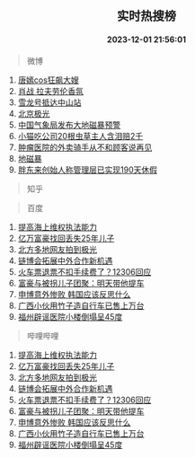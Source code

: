 <div align="center"><h2>实时热搜榜</h2><h4>2023-12-01 21:56:01</h4></div>

> 微博  

1. [唐嫣cos狂飙大嫂](https://s.weibo.com/weibo?q=%23%E5%94%90%E5%AB%A3cos%E7%8B%82%E9%A3%99%E5%A4%A7%E5%AB%82%23&t=31&band_rank=1&Refer=top)<br />
2. [肖战 拉夫劳伦香氛](https://s.weibo.com/weibo?q=%E8%82%96%E6%88%98%20%E6%8B%89%E5%A4%AB%E5%8A%B3%E4%BC%A6%E9%A6%99%E6%B0%9B&t=31&band_rank=2&Refer=top)<br />
3. [雪龙号抵达中山站](https://s.weibo.com/weibo?q=%23%E9%9B%AA%E9%BE%99%E5%8F%B7%E6%8A%B5%E8%BE%BE%E4%B8%AD%E5%B1%B1%E7%AB%99%23&t=31&band_rank=3&Refer=top)<br />
4. [北京极光](https://s.weibo.com/weibo?q=%E5%8C%97%E4%BA%AC%E6%9E%81%E5%85%89&t=31&band_rank=4&Refer=top)<br />
5. [中国气象局发布大地磁暴预警](https://s.weibo.com/weibo?q=%23%E4%B8%AD%E5%9B%BD%E6%B0%94%E8%B1%A1%E5%B1%80%E5%8F%91%E5%B8%83%E5%A4%A7%E5%9C%B0%E7%A3%81%E6%9A%B4%E9%A2%84%E8%AD%A6%23&t=31&band_rank=5&Refer=top)<br />
6. [小猫吃公司20根虫草主人含泪赔2千](https://s.weibo.com/weibo?q=%23%E5%B0%8F%E7%8C%AB%E5%90%83%E5%85%AC%E5%8F%B820%E6%A0%B9%E8%99%AB%E8%8D%89%E4%B8%BB%E4%BA%BA%E5%90%AB%E6%B3%AA%E8%B5%942%E5%8D%83%23&t=31&band_rank=6&Refer=top)<br />
7. [肿瘤医院的外卖骑手从不和顾客说再见](https://s.weibo.com/weibo?q=%23%E8%82%BF%E7%98%A4%E5%8C%BB%E9%99%A2%E7%9A%84%E5%A4%96%E5%8D%96%E9%AA%91%E6%89%8B%E4%BB%8E%E4%B8%8D%E5%92%8C%E9%A1%BE%E5%AE%A2%E8%AF%B4%E5%86%8D%E8%A7%81%23&t=31&band_rank=7&Refer=top)<br />
8. [地磁暴](https://s.weibo.com/weibo?q=%E5%9C%B0%E7%A3%81%E6%9A%B4&t=31&band_rank=8&Refer=top)<br />
9. [胖东来创始人称管理层已实现190天休假](https://s.weibo.com/weibo?q=%23%E8%83%96%E4%B8%9C%E6%9D%A5%E5%88%9B%E5%A7%8B%E4%BA%BA%E7%A7%B0%E7%AE%A1%E7%90%86%E5%B1%82%E5%B7%B2%E5%AE%9E%E7%8E%B0190%E5%A4%A9%E4%BC%91%E5%81%87%23&t=31&band_rank=9&Refer=top)<br />

> 知乎  


> 百度  

1. [提高海上维权执法能力](https://www.baidu.com/s?wd=%E6%8F%90%E9%AB%98%E6%B5%B7%E4%B8%8A%E7%BB%B4%E6%9D%83%E6%89%A7%E6%B3%95%E8%83%BD%E5%8A%9B&sa=fyb_news&rsv_dl=fyb_news)<br />
2. [亿万富豪找回丢失25年儿子](https://www.baidu.com/s?wd=%E4%BA%BF%E4%B8%87%E5%AF%8C%E8%B1%AA%E6%89%BE%E5%9B%9E%E4%B8%A2%E5%A4%B125%E5%B9%B4%E5%84%BF%E5%AD%90&sa=fyb_news&rsv_dl=fyb_news)<br />
3. [北方多地网友拍到极光](https://www.baidu.com/s?wd=%E5%8C%97%E6%96%B9%E5%A4%9A%E5%9C%B0%E7%BD%91%E5%8F%8B%E6%8B%8D%E5%88%B0%E6%9E%81%E5%85%89&sa=fyb_news&rsv_dl=fyb_news)<br />
4. [链博会拓展中外合作新机遇](https://www.baidu.com/s?wd=%E9%93%BE%E5%8D%9A%E4%BC%9A%E6%8B%93%E5%B1%95%E4%B8%AD%E5%A4%96%E5%90%88%E4%BD%9C%E6%96%B0%E6%9C%BA%E9%81%87&sa=fyb_news&rsv_dl=fyb_news)<br />
5. [火车票退票不扣手续费了？12306回应](https://www.baidu.com/s?wd=%E7%81%AB%E8%BD%A6%E7%A5%A8%E9%80%80%E7%A5%A8%E4%B8%8D%E6%89%A3%E6%89%8B%E7%BB%AD%E8%B4%B9%E4%BA%86%EF%BC%9F12306%E5%9B%9E%E5%BA%94&sa=fyb_news&rsv_dl=fyb_news)<br />
6. [富豪与被拐儿子团聚：明天带他提车](https://www.baidu.com/s?wd=%E5%AF%8C%E8%B1%AA%E4%B8%8E%E8%A2%AB%E6%8B%90%E5%84%BF%E5%AD%90%E5%9B%A2%E8%81%9A%EF%BC%9A%E6%98%8E%E5%A4%A9%E5%B8%A6%E4%BB%96%E6%8F%90%E8%BD%A6&sa=fyb_news&rsv_dl=fyb_news)<br />
7. [申博意外惨败 韩国应该反思什么](https://www.baidu.com/s?wd=%E7%94%B3%E5%8D%9A%E6%84%8F%E5%A4%96%E6%83%A8%E8%B4%A5+%E9%9F%A9%E5%9B%BD%E5%BA%94%E8%AF%A5%E5%8F%8D%E6%80%9D%E4%BB%80%E4%B9%88&sa=fyb_news&rsv_dl=fyb_news)<br />
8. [广西小伙用竹子造自行车已售上万台](https://www.baidu.com/s?wd=%E5%B9%BF%E8%A5%BF%E5%B0%8F%E4%BC%99%E7%94%A8%E7%AB%B9%E5%AD%90%E9%80%A0%E8%87%AA%E8%A1%8C%E8%BD%A6%E5%B7%B2%E5%94%AE%E4%B8%8A%E4%B8%87%E5%8F%B0&sa=fyb_news&rsv_dl=fyb_news)<br />
9. [福州辟谣医院小楼倒塌呈45度](https://www.baidu.com/s?wd=%E7%A6%8F%E5%B7%9E%E8%BE%9F%E8%B0%A3%E5%8C%BB%E9%99%A2%E5%B0%8F%E6%A5%BC%E5%80%92%E5%A1%8C%E5%91%8845%E5%BA%A6&sa=fyb_news&rsv_dl=fyb_news)<br />

> 哔哩哔哩  

1. [提高海上维权执法能力](https://www.baidu.com/s?wd=%E6%8F%90%E9%AB%98%E6%B5%B7%E4%B8%8A%E7%BB%B4%E6%9D%83%E6%89%A7%E6%B3%95%E8%83%BD%E5%8A%9B&sa=fyb_news&rsv_dl=fyb_news)<br />
2. [亿万富豪找回丢失25年儿子](https://www.baidu.com/s?wd=%E4%BA%BF%E4%B8%87%E5%AF%8C%E8%B1%AA%E6%89%BE%E5%9B%9E%E4%B8%A2%E5%A4%B125%E5%B9%B4%E5%84%BF%E5%AD%90&sa=fyb_news&rsv_dl=fyb_news)<br />
3. [北方多地网友拍到极光](https://www.baidu.com/s?wd=%E5%8C%97%E6%96%B9%E5%A4%9A%E5%9C%B0%E7%BD%91%E5%8F%8B%E6%8B%8D%E5%88%B0%E6%9E%81%E5%85%89&sa=fyb_news&rsv_dl=fyb_news)<br />
4. [链博会拓展中外合作新机遇](https://www.baidu.com/s?wd=%E9%93%BE%E5%8D%9A%E4%BC%9A%E6%8B%93%E5%B1%95%E4%B8%AD%E5%A4%96%E5%90%88%E4%BD%9C%E6%96%B0%E6%9C%BA%E9%81%87&sa=fyb_news&rsv_dl=fyb_news)<br />
5. [火车票退票不扣手续费了？12306回应](https://www.baidu.com/s?wd=%E7%81%AB%E8%BD%A6%E7%A5%A8%E9%80%80%E7%A5%A8%E4%B8%8D%E6%89%A3%E6%89%8B%E7%BB%AD%E8%B4%B9%E4%BA%86%EF%BC%9F12306%E5%9B%9E%E5%BA%94&sa=fyb_news&rsv_dl=fyb_news)<br />
6. [富豪与被拐儿子团聚：明天带他提车](https://www.baidu.com/s?wd=%E5%AF%8C%E8%B1%AA%E4%B8%8E%E8%A2%AB%E6%8B%90%E5%84%BF%E5%AD%90%E5%9B%A2%E8%81%9A%EF%BC%9A%E6%98%8E%E5%A4%A9%E5%B8%A6%E4%BB%96%E6%8F%90%E8%BD%A6&sa=fyb_news&rsv_dl=fyb_news)<br />
7. [申博意外惨败 韩国应该反思什么](https://www.baidu.com/s?wd=%E7%94%B3%E5%8D%9A%E6%84%8F%E5%A4%96%E6%83%A8%E8%B4%A5+%E9%9F%A9%E5%9B%BD%E5%BA%94%E8%AF%A5%E5%8F%8D%E6%80%9D%E4%BB%80%E4%B9%88&sa=fyb_news&rsv_dl=fyb_news)<br />
8. [广西小伙用竹子造自行车已售上万台](https://www.baidu.com/s?wd=%E5%B9%BF%E8%A5%BF%E5%B0%8F%E4%BC%99%E7%94%A8%E7%AB%B9%E5%AD%90%E9%80%A0%E8%87%AA%E8%A1%8C%E8%BD%A6%E5%B7%B2%E5%94%AE%E4%B8%8A%E4%B8%87%E5%8F%B0&sa=fyb_news&rsv_dl=fyb_news)<br />
9. [福州辟谣医院小楼倒塌呈45度](https://www.baidu.com/s?wd=%E7%A6%8F%E5%B7%9E%E8%BE%9F%E8%B0%A3%E5%8C%BB%E9%99%A2%E5%B0%8F%E6%A5%BC%E5%80%92%E5%A1%8C%E5%91%8845%E5%BA%A6&sa=fyb_news&rsv_dl=fyb_news)<br />
